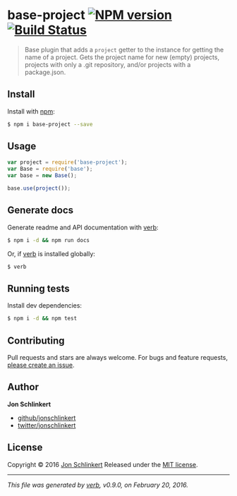 # base-project [![NPM version](https://img.shields.io/npm/v/base-project.svg)](https://www.npmjs.com/package/base-project) [![Build Status](https://img.shields.io/travis/jonschlinkert/base-project.svg)](https://travis-ci.org/jonschlinkert/base-project)

> Base plugin that adds a `project` getter to the instance for getting the name of a project. Gets the project name for new (empty) projects, projects with only a .git repository, and/or projects with a package.json.

## Install

Install with [npm](https://www.npmjs.com/):

```sh
$ npm i base-project --save
```

## Usage

```js
var project = require('base-project');
var Base = require('base');
var base = new Base();

base.use(project());
```

## Generate docs

Generate readme and API documentation with [verb](https://github.com/verbose/verb):

```sh
$ npm i -d && npm run docs
```

Or, if [verb](https://github.com/verbose/verb) is installed globally:

```sh
$ verb
```

## Running tests

Install dev dependencies:

```sh
$ npm i -d && npm test
```

## Contributing

Pull requests and stars are always welcome. For bugs and feature requests, [please create an issue](https://github.com/jonschlinkert/base-project/issues/new).

## Author

**Jon Schlinkert**

* [github/jonschlinkert](https://github.com/jonschlinkert)
* [twitter/jonschlinkert](http://twitter.com/jonschlinkert)

## License

Copyright © 2016 [Jon Schlinkert](https://github.com/jonschlinkert)
Released under the [MIT license](https://github.com/jonschlinkert/base-project/blob/master/LICENSE).

***

_This file was generated by [verb](https://github.com/verbose/verb), v0.9.0, on February 20, 2016._
